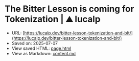 # The Bitter Lesson is coming for Tokenization | ⛰️ lucalp

- URL: [https://lucalp.dev/bitter-lesson-tokenization-and-blt/](https://lucalp.dev/bitter-lesson-tokenization-and-blt/)
- Saved on: 2025-07-07
- View saved HTML: [page.html](page.html)
- View as Markdown: [content.md](content.md)
